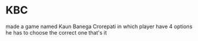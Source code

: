 # KBC
made a game named Kaun Banega Crorepati 
in which player have 4 options 
he has to choose the correct one 
that's it 
